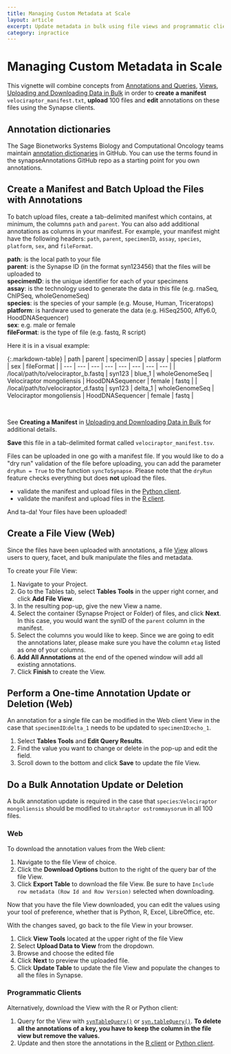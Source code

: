 ```yaml
---
title: Managing Custom Metadata at Scale
layout: article
excerpt: Update metadata in bulk using file views and programmatic clients.
category: inpractice
---
```


# Managing Custom Metadata in Scale

This vignette will combine concepts from [Annotations and Queries](/articles/annotation_and_query.html), [Views](/articles/views.html), [Uploading and Downloading Data in Bulk](/articles/uploading_in_bulk.html) in order to **create a manifest** `velociraptor_manifest.txt`, **upload** 100 files and **edit** annotations on these files using the Synapse clients. 

## Annotation dictionaries
The Sage Bionetworks Systems Biology and Computational Oncology teams maintain [annotation dictionaries](https://github.com/sage-bionetworks/synapseAnnotations) in GitHub. You can use the terms found in the synapseAnnotations GitHub repo as a starting point for you own annotations.


## Create a Manifest and Batch Upload the Files with Annotations
To batch upload files, create a tab-delimited manifest which contains, at minimum, the columns `path` and `parent`. You can also add additional annotations as columns in your manifest. For example, your manifest might have the following headers: `path`, `parent`, `specimenID`, `assay`, `species`, `platform`, `sex`, and `fileFormat`.  

**path**: is the local path to your file <br>
**parent**: is the Synapse ID (in the format syn123456) that the files will be uploaded to <br>
**specimenID**: is the unique identifier for each of your specimens <br>
**assay**: is the technology used to generate the data in this file (e.g. rnaSeq, ChIPSeq, wholeGenomeSeq) <br>
**species**: is the species of your sample (e.g. Mouse, Human, Triceratops) <br>
**platform**: is hardware used to generate the data (e.g. HiSeq2500, Affy6.0, HoodDNASequencer) <br>
**sex**: e.g. male or female <br>
**fileFormat**: is the type of file (e.g. fastq, R script) <br>

Here it is in a visual example: 

{:.markdown-table}
| path | parent | specimenID | assay | species | platform | sex | fileFormat |
| --- | --- | --- | --- | --- | --- | --- | --- |
| /local/path/to/velociraptor_b.fastq | syn123 | blue_1 | wholeGenomeSeq | Velociraptor mongoliensis | HoodDNASequencer | female | fastq |
| /local/path/to/velociraptor_d.fastq | syn123 | delta_1 | wholeGenomeSeq | Velociraptor mongoliensis | HoodDNASequencer | female | fastq |

<br>

See **Creating a Manifest** in [Uploading and Downloading Data in Bulk](/articles/uploading_in_bulk.html#Creating-a-Manifest) for additional details.

**Save** this file in a tab-delimited format called `velociraptor_manifest.tsv`.

Files can be uploaded in one go with a manifest file. If you would like to do a "dry run" validation of the file before uploading, you can add the parameter `dryRun = True` to the function `syncToSynapse`. Please note that the `dryRun` feature checks everything but does **not** upload the files.

* validate the manifest and upload files in the [Python client](https://python-docs.synapse.org/build/html/synapseutils.html#synapseutils.sync.syncToSynapse).
* validate the manifest and upload files in the [R client](https://github.com/Sage-Bionetworks/synapserutils#batch-process). 

And ta-da! Your files have been uploaded!

## Create a File View (Web)
Since the files have been uploaded with annotations, a file [View](/articles/views.html) allows users to query, facet, and bulk manipulate the files and metadata.

To create your File View: 
1. Navigate to your Project.
2. Go to the Tables tab, select **Tables Tools** in the upper right corner, and click **Add File View**.
3. In the resulting pop-up, give the new View a name. 
4. Select the container (Synapse Project or Folder) of files, and click **Next**. In this case, you would want the synID of the `parent` column in the manifest.
5. Select the columns you would like to keep. Since we are going to edit the annotations later, please make sure you have the column `etag` listed as one of your columns.
6. **Add All Annotations** at the end of the opened window will add all existing annotations. 
7. Click **Finish** to create the View.

## Perform a One-time Annotation Update or Deletion (Web)
An annotation for a single file can be modified in the Web client View in the case that `specimenID`:`delta_1` needs to be updated to `specimenID`:`echo_1`.

1. Select **Tables Tools** and **Edit Query Results**.
2. Find the value you want to change or delete in the pop-up and edit the field.
3. Scroll down to the bottom and click **Save** to update the file View.

## Do a Bulk Annotation Update or Deletion

A bulk annotation update is required in the case that `species`:`Velociraptor mongoliensis` should be modified to `Utahraptor ostrommaysorum` in all 100 files. 

### Web

To download the annotation values from the Web client: 

1. Navigate to the file View of choice. 
2. Click the **Download Options** button to the right of the query bar of the file View. 
3. Click **Export Table** to download the file View. Be sure to have `Include row metadata (Row Id and Row Version)` selected when downloading. 

Now that you have the file View downloaded, you can edit the values using your tool of preference, whether that is Python, R, Excel, LibreOffice, etc.

With the changes saved, go back to the file View in your browser. 
1. Click **View Tools** located at the upper right of the file View
2. Select **Upload Data to View** from the dropdown. 
3. Browse and choose the edited file 
4. Click **Next** to preview the uploaded file. 
5. Click **Update Table** to update the file View and populate the changes to all the files in Synapse.

### Programmatic Clients

Alternatively, download the View with the R or Python client: 

1. Query for the View with [`synTableQuery()`](https://r-docs.synapse.org/reference/synTableQuery.html) or [`syn.tableQuery()`](https://python-docs.synapse.org/build/html/Client.html#synapseclient.Synapse.tableQuery). **To delete all the annotations of a key, you have to keep the column in the file view but remove the values.** 
2. Update and then store the annotations in the [R client](https://r-docs.synapse.org/articles/views.html#updating-annotations-using-view) or [Python client](https://python-docs.synapse.org/build/html/Views.html#updating-annotations-using-view).

<br>


